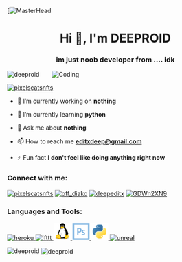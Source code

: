 [![MasterHead](https://media.tenor.com/0KWv5WrE48sAAAAC/rainy-car.gif)
<h1 align="center">Hi 👋, I'm DEEPROID</h1>
<h3 align="center">im just noob developer from .... idk</h3>
<img align="right" alt="Coding" width="400" src="https://user-images.githubusercontent.com/74038190/225813708-98b745f2-7d22-48cf-9150-083f1b00d6c9.gif">



<p align="left"> <img src="https://komarev.com/ghpvc/?username=deeproid&label=Profile%20views&color=0e75b6&style=flat" alt="deeproid" /> </p>

<p align="left"> <a href="https://twitter.com/pixelscatsnfts" target="blank"><img src="https://img.shields.io/twitter/follow/pixelscatsnfts?logo=twitter&style=for-the-badge" alt="pixelscatsnfts" /></a> </p>

- 🔭 I’m currently working on **nothing**

- 🌱 I’m currently learning **python**

- 💬 Ask me about **nothing**

- 📫 How to reach me **editxdeep@gmail.com**

- ⚡ Fun fact **I don't feel like doing anything right now**

<h3 align="left">Connect with me:</h3>
<p align="left">
<a href="https://twitter.com/pixelscatsnfts" target="blank"><img align="center" src="https://raw.githubusercontent.com/rahuldkjain/github-profile-readme-generator/master/src/images/icons/Social/twitter.svg" alt="pixelscatsnfts" height="30" width="40" /></a>
<a href="https://instagram.com/off_diako" target="blank"><img align="center" src="https://raw.githubusercontent.com/rahuldkjain/github-profile-readme-generator/master/src/images/icons/Social/instagram.svg" alt="off_diako" height="30" width="40" /></a>
<a href="https://www.youtube.com/c/deepeditx" target="blank"><img align="center" src="https://raw.githubusercontent.com/rahuldkjain/github-profile-readme-generator/master/src/images/icons/Social/youtube.svg" alt="deepeditx" height="30" width="40" /></a>
<a href="https://discord.gg/GDWn2XN9" target="blank"><img align="center" src="https://raw.githubusercontent.com/rahuldkjain/github-profile-readme-generator/master/src/images/icons/Social/discord.svg" alt="GDWn2XN9" height="30" width="40" /></a>
</p>

<h3 align="left">Languages and Tools:</h3>
<p align="left"> <a href="https://heroku.com" target="_blank" rel="noreferrer"> <img src="https://www.vectorlogo.zone/logos/heroku/heroku-icon.svg" alt="heroku" width="40" height="40"/> </a> <a href="https://ifttt.com/" target="_blank" rel="noreferrer"> <img src="https://www.vectorlogo.zone/logos/ifttt/ifttt-ar21.svg" alt="ifttt" width="40" height="40"/> </a> <a href="https://www.linux.org/" target="_blank" rel="noreferrer"> <img src="https://raw.githubusercontent.com/devicons/devicon/master/icons/linux/linux-original.svg" alt="linux" width="40" height="40"/> </a> <a href="https://www.photoshop.com/en" target="_blank" rel="noreferrer"> <img src="https://raw.githubusercontent.com/devicons/devicon/master/icons/photoshop/photoshop-line.svg" alt="photoshop" width="40" height="40"/> </a> <a href="https://www.python.org" target="_blank" rel="noreferrer"> <img src="https://raw.githubusercontent.com/devicons/devicon/master/icons/python/python-original.svg" alt="python" width="40" height="40"/> </a> <a href="https://unrealengine.com/" target="_blank" rel="noreferrer"> <img src="https://raw.githubusercontent.com/kenangundogan/fontisto/036b7eca71aab1bef8e6a0518f7329f13ed62f6b/icons/svg/brand/unreal-engine.svg" alt="unreal" width="40" height="40"/> </a> </p>

<p><img align="left" src="https://github-readme-stats.vercel.app/api/top-langs?username=deeproid&show_icons=true&locale=en&layout=compact" alt="deeproid" /></p>

<p>&nbsp;<img align="center" src="https://github-readme-stats.vercel.app/api?username=deeproid&show_icons=true&locale=en" alt="deeproid" /></p>

